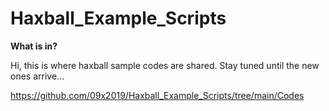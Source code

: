 # Haxball_Example_Scripts

**What is in?**

Hi, this is where haxball sample codes are shared. Stay tuned until the new ones arrive...

https://github.com/09x2019/Haxball_Example_Scripts/tree/main/Codes
